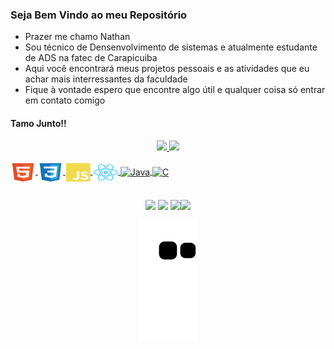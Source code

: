 ### Seja Bem Vindo ao meu Repositório 

- Prazer me chamo Nathan
- Sou técnico de Densenvolvimento de sistemas e atualmente estudante de ADS na fatec de Carapicuiba
- Aqui você encontrará meus projetos pessoais e as atividades que eu achar mais interressantes da faculdade 
- Fique à vontade espero que encontre algo útil e qualquer coisa só entrar em contato comigo 

#### Tamo Junto!!

<div align="center">
  <a href= "https://github.com/nathanSeixeiro">
  <img height:"180em" src= "https://github-readme-stats.vercel.app/api?username=nathanSeixeiro&show_icons=true&theme=dark&include_all_commits=true&count_private=true">
  <img height:"180em" src= "https://github-readme-stats.vercel.app/api/top-langs/?username=nathanSeixeiro&layout=compact&langs_count=7&theme=dark">
</div>
  
<div style="display: inline_block"><br>
  <img align="center" alt="HTML    " height="30" width="40" src="https://raw.githubusercontent.com/devicons/devicon/master/icons/html5/html5-original.svg">
  <img align="center" alt="CSS     " height="30" width="40" src="https://raw.githubusercontent.com/devicons/devicon/master/icons/css3/css3-original.svg">
  <img align="center" alt="JScript " height="30" width="40" src="https://raw.githubusercontent.com/devicons/devicon/master/icons/javascript/javascript-plain.svg">
  <img align="center" alt="React   " height="30" width="40" src="https://raw.githubusercontent.com/devicons/devicon/master/icons/react/react-original.svg">
  <img align="center" alt="Java    " height="40" width="45" src="https://cdn.jsdelivr.net/gh/devicons/devicon/icons/java/java-original-wordmark.svg">
  <img align="center" alt="C       " height="30" width="40" src="https://cdn.jsdelivr.net/gh/devicons/devicon/icons/c/c-original.svg" />
  <!-- https://devicon.dev/ -->
</div>
  
  ##
  
<div align="center"> 
  <a href="www.linkedin.com/in/nathan-seixeiro" target="_blank"><img src="https://img.shields.io/badge/-LinkedIn-%230077B5?style=for-the-badge&logo=linkedin&logoColor=white" target="_blank"></a>
  <a href="https://t.me/nathanseixeiro" target="_blank"><img src="https://img.shields.io/badge/Telegram-2CA5E0?style=for-the-badge&logo=telegram&logoColor=white"></a>
  <a href="https://twitter.com/SeixeirodaDidis?t=ekR8wXlS9asyx5OLCe45Dg&s=08" target="_blank"><img src="https://img.shields.io/badge/Twitter-1DA1F2?style=for-the-badge&logo=twitter&logoColor=white"></a
  <a href="https://discord.gg/seixeiro#9062" target="_blank"><img src="https://img.shields.io/badge/Discord-7289DA?style=for-the-badge&logo=discord&logoColor=white" target="_blank"></a> 
 
![Snake animation](https://github.com/nathanSeixeiro/nathanSeixeiro/blob/output/github-contribution-grid-snake.svg)

